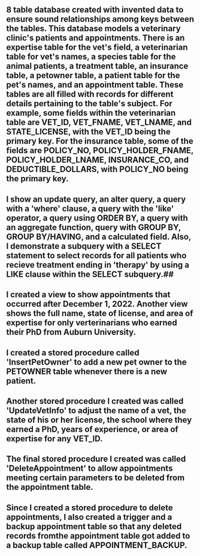 ## 8 table database created with invented data to ensure sound relationships among keys between the tables. This database models a veterinary clinic's patients and appointments. There is an expertise table for the vet's field, a veterinarian table for vet's names, a species table for the animal patients, a treatment table, an insurance table, a petowner table, a patient table for the pet's names, and an appointment table. These tables are all filled with records for different details pertaining to the table's subject. For example, some fields within the veterinarian table are VET_ID, VET_FNAME, VET_LNAME, and STATE_LICENSE, with the VET_ID being the primary key. For the insurance table, some of the fields are POLICY_NO, POLICY_HOLDER_FNAME, POLICY_HOLDER_LNAME, INSURANCE_CO, and DEDUCTIBLE_DOLLARS, with POLICY_NO being the primary key.

## I show an update query, an alter query, a query with a 'where' clause, a query with the 'like' operator, a query using ORDER BY, a query with an aggregate function, query with GROUP BY, GROUP BY/HAVING, and a calculated field. Also, I demonstrate a subquery with a SELECT statement to select records for all patients who recieve treatment ending in 'therapy' by using a LIKE clause within the SELECT subquery.##

## I created a view to show appointments that occurred after December 1, 2022. Another view shows the full name, state of license, and area of expertise for only verterinarians who earned their PhD from Auburn University. <br> 

## I created a stored procedure called 'InsertPetOwner' to add a new pet owner to the PETOWNER table whenever there is a new patient. <br>
## Another stored procedure I created was called 'UpdateVetInfo' to adjust the name of a vet, the state of his or her license, the school where they earned a PhD, years of experience, or area of expertise for any VET_ID. <br>
## The final stored procedure I created was called 'DeleteAppointment' to allow appointments meeting certain parameters to be deleted from the appointment table. 

## Since I created a stored procedure to delete appointments, I also created a trigger and a backup appointment table so that any deleted records fromthe appointment table got added to a backup table called APPOINTMENT_BACKUP.
